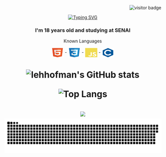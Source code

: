 <div align="right">
  
  ![visitor badge](https://visitor-badge.laobi.icu/badge?page_id=${your.username}.${your.repo.id})
</div>
<div align="center">

  [![Typing SVG](https://readme-typing-svg.demolab.com?font=Edu+SA+Beginner&size=30&pause=1&color=09ed19&center=true&multiline=true&repeat=false&width=600&height=100&lines=Hello%2C+my+name+is+Leticia+Hofman;systems+development+student)](https://git.io/typing-svg)
  
  <!--[![Typing SVG](https://readme-typing-svg.demolab.com?font=Permanent+Marker&size=30&pause=1&color=93B7F7&center=true&multiline=true&width=600&height=100&lines=Hello%2C+my+name+is+Igor+Henrique;systems+development+technician+student)](https://git.io/typing-svg)-->
### I'm 18 years old and studying at SENAI 


  Known Languages
  
  <img align="center" alt="Igor-HTML" height="30" width="40" src="https://raw.githubusercontent.com/devicons/devicon/master/icons/html5/html5-original.svg">
  -
  <img align="center" alt="Igor-CSS" height="30" width="40" src="https://raw.githubusercontent.com/devicons/devicon/master/icons/css3/css3-original.svg">
  -
  <img align="center" alt="Igor-Js" height="30" width="40" src="https://raw.githubusercontent.com/devicons/devicon/master/icons/javascript/javascript-plain.svg">
  -
  <img align="center" alt="Igor-C" height="30" width="40" src="https://raw.githubusercontent.com/devicons/devicon/master/icons/c/c-plain.svg">
</div>

##

<h1 align="center">
  
![lehhofman's GitHub stats](https://github-readme-stats.vercel.app/api?username=lehhofman&show_icons=true&theme=radical)

![Top Langs](https://github-readme-stats.vercel.app/api/top-langs/?username=lehhofman&theme=radical)

   <img src="https://github-readme-activity-graph.vercel.app/graph?username=IgorHenriqueG&bg_color=1717171&color=E0115F&line=630c92&point=FFD700&area=true&hide_border=true">

  <img align="center" alt="snake eating my contributions" src="https://raw.githubusercontent.com/IgorHenriqueG/IgorHenriqueG/output/github-contribution-grid-snake-dark.svg">
</h1>
  
